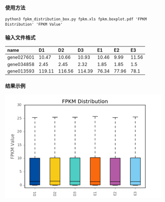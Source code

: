 ### 使用方法

`python3 fpkm_distribution_box.py fpkm.xls fpkm.boxplot.pdf 'FPKM Distribution' 'FPKM Value'`

### 输入文件格式
  name | D1	| D2 |	D3	| E1 |	E2 |	E3 
  :-------- | :--------|:--------|:--------|:--------|:--------|:--------
 gene027601	| 10.47	| 10.66	| 10.93 |	10.46	| 9.99 |	11.56 
 gene034858	| 2.45	| 2.45	| 2.32	| 1.85	| 1.85	| 1.5|
 gene013593	| 119.11 |	116.56	| 114.39 |	76.34 |	77.96	| 78.1 

### 结果示例
 ![结果示例](./fpkm.boxplot.png)